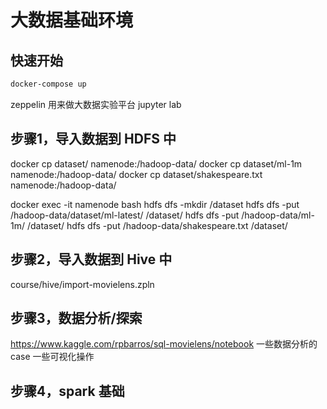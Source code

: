 # 大数据基础环境

## 快速开始
```bash
docker-compose up
```

zeppelin 用来做大数据实验平台
jupyter lab 


## 步骤1，导入数据到 HDFS 中
docker cp dataset/ namenode:/hadoop-data/ 
docker cp dataset/ml-1m namenode:/hadoop-data/ 
docker cp dataset/shakespeare.txt namenode:/hadoop-data/ 

docker exec -it namenode bash
hdfs dfs -mkdir /dataset
hdfs dfs -put /hadoop-data/dataset/ml-latest/ /dataset/
hdfs dfs -put /hadoop-data/ml-1m/ /dataset/
hdfs dfs -put /hadoop-data/shakespeare.txt /dataset/

## 步骤2，导入数据到 Hive 中
course/hive/import-movielens.zpln

## 步骤3，数据分析/探索
https://www.kaggle.com/rpbarros/sql-movielens/notebook 
一些数据分析的 case
一些可视化操作

## 步骤4，spark 基础

